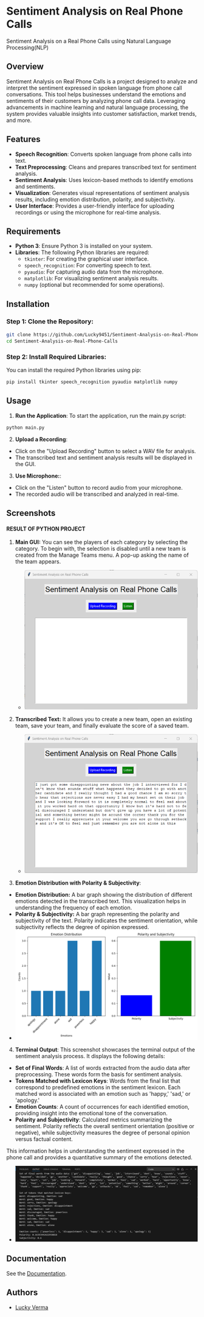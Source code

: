 
# Sentiment Analysis on Real Phone Calls

 Sentiment Analysis on a Real Phone Calls using Natural Language Processing(NLP)


## Overview
Sentiment Analysis on Real Phone Calls is a project designed to analyze and interpret the sentiment expressed in spoken language from phone call conversations. This tool helps businesses understand the emotions and sentiments of their customers by analyzing phone call data. Leveraging advancements in machine learning and natural language processing, the system provides valuable insights into customer satisfaction, market trends, and more.


## Features

- **Speech Recognition**: Converts spoken language from phone calls into text.
- **Text Preprocessing**: Cleans and prepares transcribed text for sentiment analysis.
- **Sentiment Analysis**: Uses lexicon-based methods to identify emotions and sentiments.
- **Visualization**: Generates visual representations of sentiment analysis results, including emotion distribution, polarity, and subjectivity.
- **User Interface**: Provides a user-friendly interface for uploading recordings or using the microphone for real-time analysis.


## Requirements

- **Python 3**: Ensure Python 3 is installed on your system.
- **Libraries**: The following Python libraries are required:
  - `tkinter`: For creating the graphical user interface.
  - `speech_recognition`: For converting speech to text.
  - `pyaudio`: For capturing audio data from the microphone.
  - `matplotlib`: For visualizing sentiment analysis results.
  - `numpy` (optional but recommended for some operations).
## Installation

### Step 1: Clone the Repository:

```bash
git clone https://github.com/Lucky9451/Sentiment-Analysis-on-Real-Phone-Calls.git
cd Sentiment-Analysis-on-Real-Phone-Calls
```

### Step 2: Install Required Libraries:

You can install the required Python libraries using pip:
```bash
pip install tkinter speech_recognition pyaudio matplotlib numpy
```
## Usage

1. **Run the Application**: 
To start the application, run the main.py script:
```bash
python main.py
```
2. **Upload a Recording**:
- Click on the "Upload Recording" button to select a WAV file for analysis.
- The transcribed text and sentiment analysis results will be displayed in the GUI.
3. **Use Microphone:**:
- Click on the "Listen" button to record audio from your microphone.
- The recorded audio will be transcribed and analyzed in real-time.
## Screenshots

#### RESULT OF PYTHON PROJECT

1. **Main GUI:** 
 You can see the players of each category by selecting the category. To begin with, the selection is disabled until a new team is created from the Manage Teams menu. A pop-up asking the name of the team appears.
   - ![Opening Screen](Screenshots/Main_GUI.png)

2. **Transcribed Text:** 
It allows you to create a new team, open an existing team, save your team, and finally evaluate the score of a saved team.
   - ![Transcribed Text](Screenshots/Transcribted_Text.png)

3. **Emotion Distribution with Polarity & Subjectivity**: 
- **Emotion Distribution:** A bar graph showing the distribution of different emotions detected in the transcribed text. This visualization helps in understanding the frequency of each emotion.
- **Polarity & Subjectivity:** A bar graph representing the polarity and subjectivity of the text. Polarity indicates the sentiment orientation, while subjectivity reflects the degree of opinion expressed.
- ![Emotion Distribution with Polarity & Subjectivity](Screenshots/Emotion_Distribution_with_Polarity&Subjectivity.png)

4. **Terminal Output**: 
This screenshot showcases the terminal output of the sentiment analysis process. It displays the following details:
- **Set of Final Words**: A list of words extracted from the audio data after preprocessing. These words form the basis for sentiment analysis.
- **Tokens Matched with Lexicon Keys**: Words from the final list that correspond to predefined emotions in the sentiment lexicon. Each matched word is associated with an emotion such as 'happy,' 'sad,' or 'apology.'
- **Emotion Counts**: A count of occurrences for each identified emotion, providing insight into the emotional tone of the conversation.
- **Polarity and Subjectivity**: Calculated metrics summarizing the sentiment. Polarity reflects the overall sentiment orientation (positive or negative), while subjectivity measures the degree of personal opinion versus factual content.

This information helps in understanding the sentiment expressed in the phone call and provides a quantitative summary of the emotions detected.
   - ![Terminal Output](Screenshots/Terminal_Output.png)

## Documentation

See the [Documentation](https://drive.google.com/file/d/1vyeodnpzcMEisArf6NIEbN27_IWG1_7V/view?usp=sharing).


## Authors

- [Lucky Verma](https://github.com/Lucky9451)


